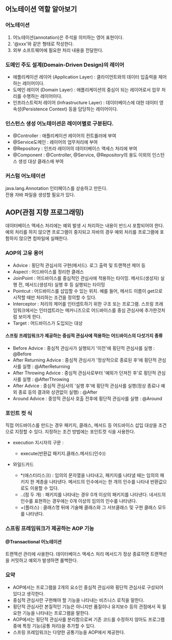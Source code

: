 ## 어노테이션 역할 알아보기

### 어노테이션
1. 어노테이션(annotation)은 주석을 의미하는 영어 표현이다.
2. '@xxx'와 같은 형태로 작성한다.
3. 외부 소프트웨어에 필요한 처리 내용을 전달한다.

### 도메인 주도 설계(Domain-Driven Design)의 레이어
+ 애플리케이션 레이어 (Application Layer) : 클라이언트와의 데이터 입출력을 제어하는 레이어이다.
+ 도메인 레이어 (Domain Layer) : 애플리케이션의 중심이 되는 레이어로서 업무 처리를 수행하는 레이어이다.
+ 인프라스트럭처 레이어 (Infrastructure Layer) : 데이터베이스에 대한 데이터 영속성(Persistence Context) 등을 담당하는 레이어이다.

### 인스턴스 생성 어노테이션은 레이어별로 구분된다.
+ @Controller : 애플리케이션 레이어의 컨트롤러에 부여
+ @Service도메인 : 레이어의 업무처리에 부여
+ @Repository : 인프라 레이어의 데이터베이스 액세스 처리에 부여
+ @Component : @Controller, @Service, @Repository의 용도 이외의 인스턴스 생성 대상 클래스에 부여

### 커스텀 어노테이션
java.lang.Annotation 인터페이스를 상송하고 만든다.  
전용 자바 파일을 생성할 필요가 있다.

## AOP(관점 지향 프로그래밍)
데이터베이스 액세스 처리에는 예외 발생 시 처리하는 내용이 반드시 포함되어야 한다.
예외 처리를 하지 않으면 프로그램이 중지되고 자바의 경우 예외 처리를 프로그램에 포함하지 않으면 컴파일에 실패한다.

### AOP의 고유 용어
+ Advice : 횡단적 관심사의 구현(메서드). 로그 출력 및 트랜잭션 제어 등
+ Aspect : 어드바이스를 정리한 클래스
+ JoinPoint : 어드바이스를 중심적인 관심사에 적용하는 타이밍. 메서드(생성자) 실행 전, 메서드(생성자) 실행 후 등 실행되는 타이밍
+ Pointcut : 어드바이스를 삽입할 수 있는 위치. 예를 들어, 메서드 이름이 get으로 시작할 때만 처리하는 조건을 정의할 수 있다.
+ Interceptor : 처리의 제어를 인터셉트하기 위한 구조 또는 프로그램. 스프링 프레임워크에서는 인터셉트라는 메커니즈으로 어드바이스를 중심 관심사에 추가한것처럼 보이게 한다.
+ Target : 어드바이스가 도입되는 대상

#### 스프링 프레임워크가 제공하는 중심적 관심사에 적용하는 어드바이스의 다섯가지 종류
+ Before Advice : 중심적 관심사가 실행되기 '이전'에 횡단적 관심사를 실행 : @Before
+ After Returning Advice : 중심적 관심사가 '정상적으로 종료된 후'에 횡단적 관심사를 실행 : @AfterReturning
+ After Throwing Advice : 중심적 관심사로부터 '예외가 던져진 후'로 횡단적 관심사를 실행 : @AfterThrowing
+ After Advice : 중심적 관심사의 '실행 후'에 횡단적 관심사를 실행(정상 종료나 예외 종료 등의 결과와 상관없이 실행) : @After
+ Around Advice : 중앙적 관심사 호출 전후에 횡단적 관심사를 실행 : @Around

### 포인트 컷 식
직접 어드바이스를 만드는 경우 패키지, 클래스, 메서드 등 어드바이스 삽입 대상을 조건으로 지정할 수 있다.
지정하는 조건 방법에는 포인트컷 식을 사용한다.
+ execution 지시자의 구문 : 
  + execute(반환값 패키지.클래스.메서드(인수))

+ 와일드카드
  + *(애스터리스크) : 임의의 문자열을 나타내고, 패키지를 나타낼 때는 임의의 패키지 한 계층을 나타낸다. 메서드의 인수에서는 한 개의 인수를 나타내 반환값으로도 이용할 수 있다.
  + ..(점 두 개) : 패키지를 나타내는 경우 0개 이상의 패키지를 나타낸다. 네서드의 인수를 표현하는 경우에는 0개 이상의 임의의 인수를 나타낸다.
  + +(플러스) : 클래스명 뒤에 기술해 클래스와 그 서브클래스 및 구현 클래스 모두를 나타낸다.

### 스프링 프레임워크가 제공하는 AOP 기능
#### @Transactional 어노테이션
트랜잭션 관리에 사용한다. 데이터베이스 액세스 처리 메서드가 정상 종료하면 트랜잭션을 커밋하고 예외가 발생하면 롤백한다.

### 요약
+ AOP에서는 프로그램을 2개의 요소인 중심적 관심사와 횡단적 관심사로 구성되어 있다고 생각한다.
+ 중심적 관심사란 구현해야 할 기능을 나타내는 비즈니스 로직을 말한다.
+ 횡단적 관심사란 본질적인 기능은 아니지만 품질이나 유지보수 등의 관점에서 꼭 필요한 기능을 나타내는 프로그램을 말한다.
+ AOP에서는 횡단적 관심사를 분리함으로써 기존 코드를 수정하지 않아도 프로그램 중에 특정 기능(공통 처리)을 추가할 수 있다.
+ 스프링 프레임워크는 다양한 공통기능을 AOP에서 제공한다.